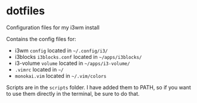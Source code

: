 # dotfiles
Configuration files for my i3wm install

Contains the config files for:

* i3wm `config` located in `~/.config/i3/`
* i3blocks `i3blocks.conf` located in `~/apps/i3blocks/`
* i3-volume `volume` located in `~/apps/i3-volume/`
* `.vimrc` located in `~/`
* `monokai.vim` located in `~/.vim/colors`

Scripts are in the `scripts` folder. I have added them to PATH, so if you want to use them directly in the terminal, be sure to do that.
